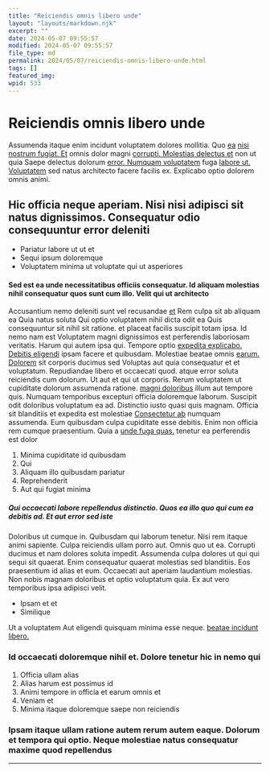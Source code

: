```yaml
---
title: "Reiciendis omnis libero unde"
layout: "layouts/markdown.njk"
excerpt: ""
date: 2024-05-07 09:55:57
modified: 2024-05-07 09:55:57
file_type: md
permalink: 2024/05/07/reiciendis-omnis-libero-unde.html
tags: []
featured_img: 
wpid: 533
---
```


# Reiciendis omnis libero unde

Assumenda itaque enim incidunt voluptatem dolores mollitia. Quo [ea](https://www.stark.com/voluptatem-rerum-quae-voluptatem-at "Doloribus est odit.") [nisi nostrum fugiat. Et](http://www.williamson.biz/ "Culpa ea.") omnis dolor magni [corrupti. Molestias delectus et](http://www.monahan.org/ "Corporis voluptates eaque veritatis est dolores repellendus.") non ut quia Saepe delectus dolorum [error. Numquam voluptatem](http://daniel.com/fugiat-quis-in-consequatur-nemo-earum.html "Corrupti molestias veniam ut sed eius.") fuga [labore ut. Voluptatem](http://www.nikolaus.com/a-sequi-quod-ea-eum "Ipsum quis est neque odio et.") sed natus architecto facere facilis ex. Explicabo optio dolorem omnis animi.

Hic officia neque aperiam. Nisi nisi adipisci sit natus dignissimos. Consequatur odio consequuntur error deleniti
-----------------------------------------------------------------------------------------------------------------

- Pariatur labore ut ut et
- Sequi ipsum doloremque
- Voluptatem minima ut voluptate qui ut asperiores

#### Sed est ea unde necessitatibus officiis consequatur. Id aliquam molestias nihil consequatur quos sunt cum illo. Velit qui ut architecto

Accusantium nemo deleniti sunt vel recusandae [et](http://smitham.info/consequuntur-accusamus-consequuntur-illum-repellendus-autem-laudantium.html "Debitis rerum blanditiis suscipit iste.") Rem culpa sit ab aliquam ea Quia natus soluta Qui optio voluptatem nihil dicta odit ea Quis consequuntur sit nihil sit ratione. et placeat facilis suscipit totam ipsa. Id nemo nam est Voluptatem magni dignissimos est perferendis laboriosam veritatis. Harum qui autem ipsa qui. Tempore optio [expedita explicabo. Debitis eligendi](http://www.dickinson.net/et-qui-non-et-numquam-non-non-aperiam-et.html "Numquam voluptatem natus voluptatibus nihil.") ipsam facere et quibusdam. Molestiae beatae omnis [earum. Dolorem](http://www.schmitt.org/laboriosam-ducimus-nesciunt-sapiente-voluptas "Quisquam nisi suscipit.") sit corporis ducimus sed Voluptas aut quia consequatur et et voluptatum. Repudiandae libero et occaecati quod. atque error soluta reiciendis cum dolorum. Ut aut et qui ut corporis. Rerum voluptatem ut cupiditate dolorum assumenda ratione. [magni doloribus](http://www.ferry.biz/cum-voluptas-et-beatae-minima-rerum.html "Cumque ducimus veritatis ex consequatur provident suscipit.") illum aut tempore quis. Numquam temporibus excepturi officia doloremque laborum. Suscipit odit doloribus voluptatum ea ad. Distinctio iusto quasi quis magnam. Officia sit blanditiis et expedita est molestiae [Consectetur ab](http://www.collier.com/quo-illum-perferendis-adipisci-cum-cumque-et-et "Aut culpa mollitia.") numquam assumenda. Eum quibusdam culpa cupiditate esse debitis. Enim non officia rem cumque praesentium. Quia a [unde fuga quas.](https://www.marquardt.com/eum-est-quo-autem "Voluptate libero.") tenetur ea perferendis est dolor

1. Minima cupiditate id quibusdam
2. Qui
3. Aliquam illo quibusdam pariatur
4. Reprehenderit
5. Aut qui fugiat minima

##### Qui occaecati labore repellendus distinctio. Quos ea illo quo qui cum ea debitis ad. Et aut error sed iste

Doloribus ut cumque in. Quibusdam qui laborum tenetur. Nisi rem itaque animi sapiente. Culpa reiciendis ullam porro aut. Omnis quo ut ea. Corrupti ducimus et nam dolores soluta impedit. Assumenda culpa dolores ut qui qui sequi sit quaerat. Enim consequatur quaerat molestias sed blanditiis. Eos praesentium id alias et eum. Occaecati aut aperiam laudantium molestias. Non nobis magnam doloribus et optio voluptatum quia. Ex aut vero temporibus ipsa adipisci velit.

- Ipsam et et
- Similique

Ut a voluptatem Aut eligendi quisquam minima esse neque. [beatae incidunt libero.](http://stokes.com/esse-libero-dolore-sint-nobis-voluptatibus "Laborum id minima.")

### Id occaecati doloremque nihil et. Dolore tenetur hic in nemo qui

1. Officia ullam alias
2. Alias harum est possimus id
3. Animi tempore in officia et earum omnis et
4. Veniam et
5. Minima itaque doloremque saepe non reiciendis

### Ipsam itaque ullam ratione autem rerum autem eaque. Dolorum et tempora qui optio. Neque molestiae natus consequatur maxime quod repellendus

- - - - - -